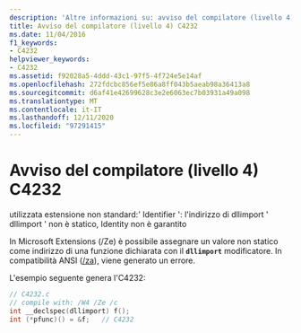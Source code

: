 ```yaml
---
description: 'Altre informazioni su: avviso del compilatore (livello 4) C4232'
title: Avviso del compilatore (livello 4) C4232
ms.date: 11/04/2016
f1_keywords:
- C4232
helpviewer_keywords:
- C4232
ms.assetid: f92028a5-4ddd-43c1-97f5-4f724e5e14af
ms.openlocfilehash: 272fdcbc856ef5e86a8ff043b5aeab98a36413a8
ms.sourcegitcommit: d6af41e42699628c3e2e6063ec7b03931a49a098
ms.translationtype: MT
ms.contentlocale: it-IT
ms.lasthandoff: 12/11/2020
ms.locfileid: "97291415"
---
```

# <a name="compiler-warning-level-4-c4232"></a>Avviso del compilatore (livello 4) C4232

utilizzata estensione non standard:' Identifier ': l'indirizzo di dllimport ' dllimport ' non è statico, Identity non è garantito

In Microsoft Extensions (/Ze) è possibile assegnare un valore non statico come indirizzo di una funzione dichiarata con il **`dllimport`** modificatore. In compatibilità ANSI ([/za](../../build/reference/za-ze-disable-language-extensions.md)), viene generato un errore.

L'esempio seguente genera l'C4232:

```c
// C4232.c
// compile with: /W4 /Ze /c
int __declspec(dllimport) f();
int (*pfunc)() = &f;   // C4232
```
